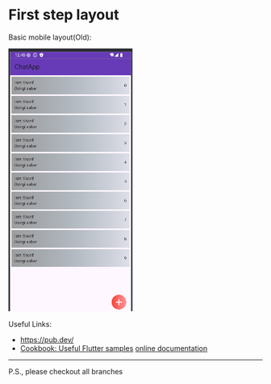 # First step layout

[//]: # (Basic desktop layout:)

[//]: # (![./images/mobile.png]&#40;images/desktop.png&#41;)
Basic mobile layout(Old):

![./images/mobile.png](images/mobile.png)

Useful Links:

- https://pub.dev/
- [Cookbook: Useful Flutter samples](https://docs.flutter.dev/cookbook)
  [online documentation](https://docs.flutter.dev/)
<hr>

P.S., please checkout all branches
